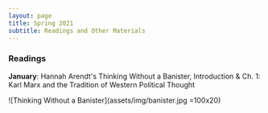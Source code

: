```yaml
---
layout: page
title: Spring 2021
subtitle: Readings and Other Materials
---
```


### Readings 

**January**: Hannah Arendt's Thinking Without a Banister, Introduction & Ch. 1: Karl Marx and the Tradition of Western Political Thought

![Thinking Without a Banister](assets/img/banister.jpg =100x20)

